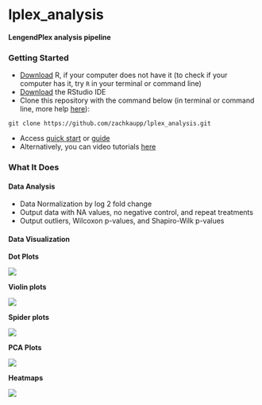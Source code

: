 # lplex\_analysis

#### LengendPlex analysis pipeline

### Getting Started

* [Download](https://cran.r-project.org/) R, if your computer does not have it (to check if your computer has it, try `R` in your terminal or command line)
* [Download](https://www.rstudio.com/products/rstudio/download/) the RStudio IDE
* Clone this repository with the command below (in terminal or command line, more help [here](https://docs.github.com/en/repositories/creating-and-managing-repositories/cloning-a-repository)):

```
git clone https://github.com/zachkaupp/lplex_analysis.git
```

* Access [quick start](docs/quick\_start.md) or [guide](docs/guide.md)
* Alternatively, you can video tutorials [here](https://youtube.com/playlist?list=PLWbNTbtRBJDA1B32GWftrhAApmZ7ur8Pt)

### What It Does

#### Data Analysis

* Data Normalization by log 2 fold change
* Output data with NA values, no negative control, and repeat treatments
* Output outliers, Wilcoxon p-values, and Shapiro-Wilk p-values

#### Data Visualization

**Dot Plots**

![](.gitbook/assets/example\_dot.png)

**Violin plots**

![](.gitbook/assets/example\_violin.png)

**Spider plots**

![](.gitbook/assets/example\_spider.png)

**PCA Plots**

![](.gitbook/assets/example\_pca.png)

**Heatmaps**

![](.gitbook/assets/example\_heatmap.png)
